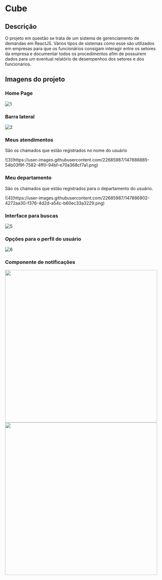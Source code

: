 # Cube
## Descrição
<p aling="justify">O projeto em questão se trata de um sistema de gerenciamento de demandas em ReactJS. Vários tipos de sistemas como esse são utilizados em empresas para que os funcionários consigam interagir entre os setores da empresa e documentar todos os procedimentos afim de possuirem dados para um eventual relatório de desempenhos dos setores e dos funcionários.</p>

## Imagens do projeto

### Home Page
![1](https://user-images.githubusercontent.com/22685987/147886833-58b8c0a1-98a5-4632-8e8e-8161fd43897e.png)

### Barra lateral
![2](https://user-images.githubusercontent.com/22685987/147886870-0da6bd47-bb02-4318-b60a-1432cfba7c1c.png)

### Meus atendimentos
<p align="justify">São os chamados que estão registrados no nome do usuário</p>
![3](https://user-images.githubusercontent.com/22685987/147886885-54b03f9f-7582-4ff0-94bf-e70a368cf7a1.png)

### Meu departamento
<p align="justify">São os chamados que estão registrados para o departamento do usuário.</p>
![4](https://user-images.githubusercontent.com/22685987/147886902-4272aa30-f376-4d2d-a54c-b60ec33a3229.png)

### Interface para buscas
![5](https://user-images.githubusercontent.com/22685987/147886921-6c557189-e953-4dd5-b620-6bd4159a4efc.png)

### Opções para o perfil do usuário
![6](https://user-images.githubusercontent.com/22685987/147886933-a95f797a-0c71-49f5-8901-6865690b2126.png)

### Componente de notificações
<img src="https://user-images.githubusercontent.com/22685987/147886944-8adac8ac-9969-4998-916b-1a2e24b26723.png" height="500px" /> <img src="https://user-images.githubusercontent.com/22685987/147886961-03e539fb-de59-44a9-a511-7864e47ff0cb.png" height="500px" />
